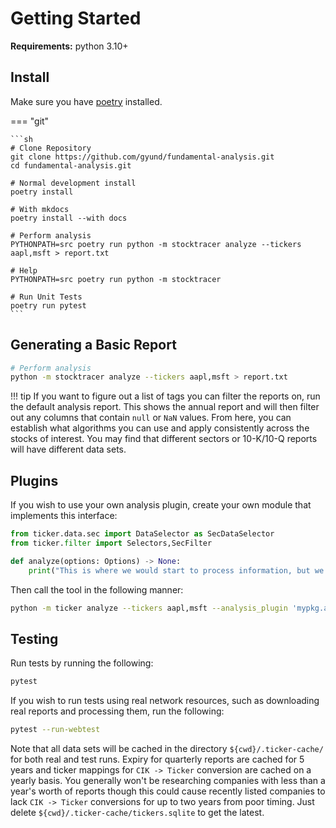 # Getting Started

**Requirements:** python 3.10+

## Install

Make sure you have [poetry](https://python-poetry.org/docs/) installed.

=== "git"

    ```sh
    # Clone Repository
    git clone https://github.com/gyund/fundamental-analysis.git
    cd fundamental-analysis.git

    # Normal development install
    poetry install

    # With mkdocs
    poetry install --with docs

    # Perform analysis
    PYTHONPATH=src poetry run python -m stocktracer analyze --tickers aapl,msft > report.txt

    # Help
    PYTHONPATH=src poetry run python -m stocktracer

    # Run Unit Tests
    poetry run pytest
    ```

## Generating a Basic Report

```sh
# Perform analysis
python -m stocktracer analyze --tickers aapl,msft > report.txt
```

!!! tip
    If you want to figure out a list of tags you can filter the reports on, run the default analysis report. This shows the annual report and will then filter out any columns that contain `null` or `NaN` values. From here, you can establish what algorithms you can use and apply consistently across the stocks of interest. You may find that different sectors or 10-K/10-Q reports will have different data sets.


## Plugins

If you wish to use your own analysis plugin, create your own module that implements this interface:

```python
from ticker.data.sec import DataSelector as SecDataSelector
from ticker.filter import Selectors,SecFilter

def analyze(options: Options) -> None:
    print("This is where we would start to process information, but we're not right now")

```

Then call the tool in the following manner:

```sh
python -m ticker analyze --tickers aapl,msft --analysis_plugin 'mypkg.analysis'
```

## Testing

Run tests by running the following:

```sh
pytest
```

If you wish to run tests using real network resources, such as downloading real reports and processing them, run the following:

```sh
pytest --run-webtest
```

Note that all data sets will be cached in the directory `${cwd}/.ticker-cache/` for both real and test runs. Expiry for quarterly reports are cached for 5 years and ticker mappings for `CIK -> Ticker` conversion are cached on a yearly basis. You generally won't be researching companies with less than a year's worth of reports though this could cause recently listed companies to lack `CIK -> Ticker` conversions for up to two years from poor timing. Just delete `${cwd}/.ticker-cache/tickers.sqlite` to get the latest.

